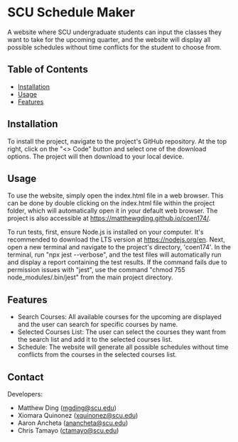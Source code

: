 # SCU Schedule Maker

A website where SCU undergraduate students can input the classes they want to take for the upcoming quarter, and the website will display all possible schedules without time conflicts for the student to choose from.

## Table of Contents

- [Installation](#installation)
- [Usage](#usage)
- [Features](#features)

## Installation

To install the project, navigate to the project's GitHub repository. At the top right, click on the "<> Code" button and select one of the download options. The project will then download to your local device.

## Usage

To use the website, simply open the index.html file in a web browser. This can be done by double clicking on the index.html file within the project folder, which will automatically open it in your default web browser. The project is also accessible at https://matthewgding.github.io/coen174/.

To run tests, first, ensure Node.js is installed on your computer. It's recommended to download the LTS version at https://nodejs.org/en. Next, open a new terminal and navigate to the project's directory, 'coen174'. In the terminal, run "npx jest --verbose", and the test files will automatically run and display a report containing the test results. If the command fails due to permission issues with "jest", use the command "chmod 755 node_modules/.bin/jest" from the main project directory.

## Features

- Search Courses: All available courses for the upcoming are displayed and the user can search for specific courses by name.
- Selected Courses List: The user can select the courses they want from the search list and add it to the selected courses list.
- Schedule: The website will generate all possible schedules without time conflicts from the courses in the selected courses list.

## Contact

Developers: 
- Matthew Ding (mgding@scu.edu)
- Xiomara Quinonez (xquinonez@scu.edu)
- Aaron Ancheta (anancheta@scu.edu)
- Chris Tamayo (ctamayo@scu.edu)
